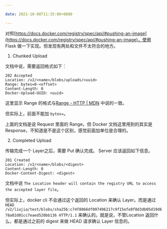 ```yaml
---

date: 2021-10-08T11:35:00+0800

---
```


对照[https://docs.docker.com/registry/spec/api/#pushing-an-image](https://docs.docker.com/registry/spec/api/#pushing-an-image)，使用 Flask 做一下实现。但发现有两处和文件不太符合的地方。

1. Chunked Upload

文档中说，需要返回格式如下：

```
202 Accepted
Location: /v2/<name>/blobs/uploads/<uuid>
Range: bytes=0-<offset>
Content-Length: 0
Docker-Upload-UUID: <uuid>
```

这里显示 Range 的格式与[Range - HTTP | MDN](https://developer.mozilla.org/en-US/docs/Web/HTTP/Headers/Range) 中说的一致。

但实际上，前面不能加 `bytes=`。

上面的文档是说 Request 里面的 Range，但 Docker 文档这里用到的其实是 Response，不知道是不是这个区别，感觉前面加单位是合理的。

2. Completed Upload

传输完成一个 Layer之后，需要 Put 确认完成。 Server 应该返回如下信息。
```
201 Created
Location: /v2/<name>/blobs/<digest>
Content-Length: 0
Docker-Content-Digest: <digest>
```

文档中说 `The Location header will contain the registry URL to access the accepted layer file`。 

但实际上，docker cli 不会通过这个返回的 Location 来确认 Layer。而是通过 `HEAD /v2/liujia/test/blobs/sha256:c74f8866df097496217c9f15efe8f8d3db05d19d678a02d01cc7eaed520bb136 HTTP/1.1` 来确认的。就是说，不管Location 返回什么，都是通过之前的 digest 来做 HEAD 请求确认 Layer 信息的。
